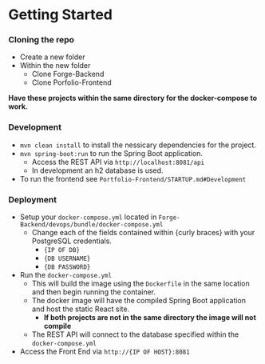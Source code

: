 # Getting Started
### Cloning the repo
- Create a new folder
- Within the new folder
    - Clone Forge-Backend
    - Clone Porfolio-Frontend

<b>Have these projects within the same directory for the docker-compose to work.</b>

### Development
- `mvn clean install` to install the nessicary dependencies for the project.
- `mvn spring-boot:run` to run the Spring Boot application.
    - Access the REST API via `http://localhost:8081/api`
    - In development an h2 database is used.
- To run the frontend see `Portfolio-Frontend/STARTUP.md#Development`

### Deployment
- Setup your `docker-compose.yml` located in `Forge-Backend/devops/bundle/docker-compose.yml`
    - Change each of the fields contained within {curly braces} with your PostgreSQL credentials.
        - `{IP OF DB}`
        - `{DB USERNAME}`
        - `{DB PASSWORD}`
- Run the `docker-compose.yml`
    - This will build the image using the `Dockerfile` in the same location and then begin running the container.
    - The docker image will have the compiled Spring Boot application and host the static React site.
        - <b>If both projects are not in the same directory the image will not compile</b>
    - The REST API will connect to the database specified within the `docker-compose.yml`
- Access the Front End via `http://{IP OF HOST}:8081` 
